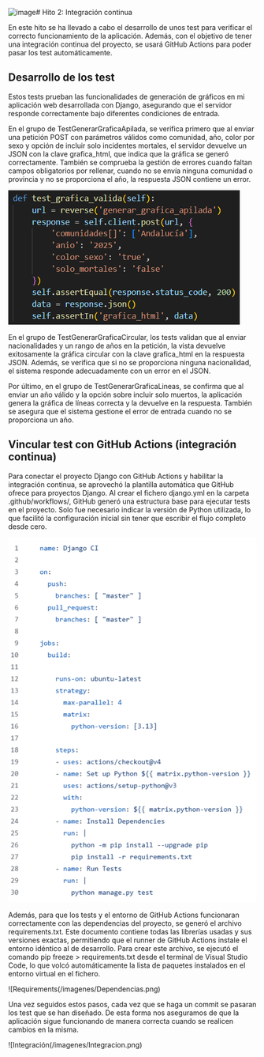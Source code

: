 <img width="1431" height="673" alt="image" src="https://github.com/user-attachments/assets/55c0d881-3343-4df8-a7b4-dd67a189e784" /># Hito 2: Integración continua

En este hito se ha llevado a cabo el desarrollo de unos test para verificar el correcto funcionamiento de la aplicación. Además, con el objetivo de tener una integración continua del proyecto, se usará GitHub Actions para poder pasar los test automáticamente.

## Desarrollo de los test

Estos tests prueban las funcionalidades de generación de gráficos en mi aplicación web desarrollada con Django, asegurando que el servidor responde correctamente bajo diferentes condiciones de entrada.

En el grupo de TestGenerarGraficaApilada, se verifica primero que al enviar una petición POST con parámetros válidos como comunidad, año, color por sexo y opción de incluir solo incidentes mortales, el servidor devuelve un JSON con la clave grafica_html, que indica que la gráfica se generó correctamente. También se comprueba la gestión de errores cuando faltan campos obligatorios por rellenar, cuando no se envía ninguna comunidad o provincia y no se proporciona el año, la respuesta JSON contiene un error.

![Test](/imagenes/Test.png)

En el grupo de TestGenerarGraficaCircular, los tests validan que al enviar nacionalidades y un rango de años en la petición, la vista devuelve exitosamente la gráfica circular con la clave grafica_html en la respuesta JSON. Además, se verifica que si no se proporciona ninguna nacionalidad, el sistema responde adecuadamente con un error en el JSON.

Por último, en el grupo de TestGenerarGraficaLineas, se confirma que al enviar un año válido y la opción sobre incluir solo muertos, la aplicación genera la gráfica de líneas correcta y la devuelve en la respuesta. También se asegura que el sistema gestione el error de entrada cuando no se proporciona un año.

## Vincular test con GitHub Actions (integración continua)

Para conectar el proyecto Django con GitHub Actions y habilitar la integración continua, se aprovechó la plantilla automática que GitHub ofrece para proyectos Django. Al crear el fichero django.yml﻿ en la carpeta .github/workflows/﻿, GitHub generó una estructura base para ejecutar tests en el proyecto. Solo fue necesario indicar la versión de Python utilizada, lo que facilitó la configuración inicial sin tener que escribir el flujo completo desde cero.

![Django](/imagenes/Django.PNG)

Además, para que los tests y el entorno de GitHub Actions funcionaran correctamente con las dependencias del proyecto, se generó el archivo requirements.txt﻿. Este documento contiene todas las librerías usadas y sus versiones exactas, permitiendo que el runner de GitHub Actions instale el entorno idéntico al de desarrollo. Para crear este archivo, se ejecutó el comando pip freeze > requirements.txt﻿ desde el terminal de Visual Studio Code, lo que volcó automáticamente la lista de paquetes instalados en el entorno virtual en el fichero.

![Requirements(/imagenes/Dependencias.png)

Una vez seguidos estos pasos, cada vez que se haga un commit se pasaran los test que se han diseñado. De esta forma nos aseguramos de que la aplicación sigue funcionando de manera correcta cuando se realicen cambios en la misma.

![Integración(/imagenes/Integracion.png)

